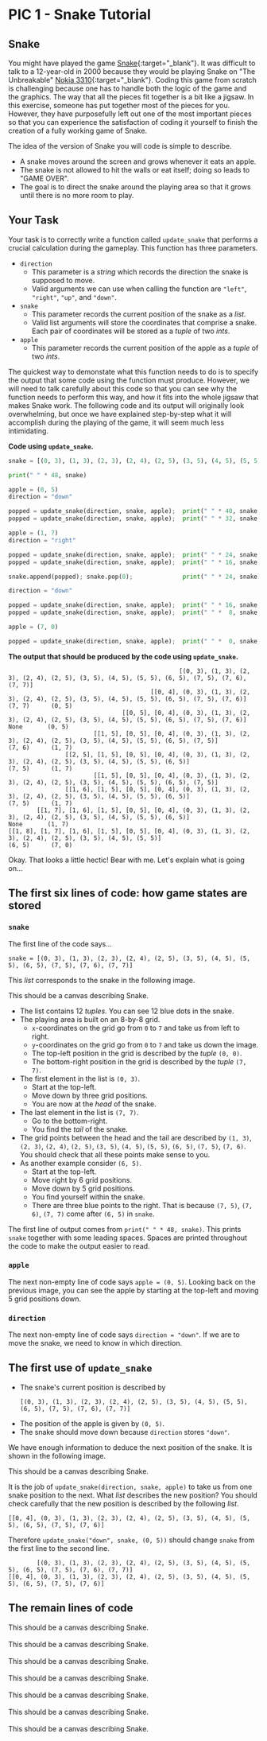 # PIC 1 - Snake Tutorial




## Snake


You might have played the game
[Snake](https://en.wikipedia.org/wiki/Snake_(video_game_genre)#/media/File:Snake_can_be_completed.gif){:target="_blank"}.
It was difficult to talk to a 12-year-old in 2000 because they would be playing Snake on
"The Unbreakable" [Nokia 3310](https://en.wikipedia.org/wiki/Nokia_3310){:target="_blank"}.
Coding this game from scratch is challenging because
one has to handle both the logic of the game and the graphics.
The way that all the pieces fit together is a bit like a jigsaw.
In this exercise, someone has put together most of the pieces for you.
However, they have purposefully left out one of the most important pieces
so that you can experience the satisfaction of coding it yourself
to finish the creation of a fully working game of Snake.


The idea of the version of Snake you will code is simple to describe.
 - A snake moves around the screen and grows whenever it eats an apple.
 - The snake is not allowed to hit the walls or eat itself;
   doing so leads to "GAME OVER".
 - The goal is to direct the snake around the playing area
   so that it grows until there is no more room to play.




## Your Task


Your task is to correctly write a function called `update_snake`
that performs a crucial calculation during the gameplay.
This function has three parameters.

 - `direction`
   - This parameter is a *string* which records the direction the snake is supposed to move.
   - Valid arguments we can use when calling the function are `"left"`, `"right"`, `"up"`, and `"down"`.
 - `snake`
   - This parameter records the current position of the snake as a *list*.
   - Valid list arguments will store the coordinates that comprise a snake.
     Each pair of coordinates will be stored as a *tuple* of two *ints*.
 - `apple`
   - This parameter records the current position of the apple
     as a *tuple* of two *ints*.


The quickest way to demonstate what this function needs to do is
to specify the output that some code using the function must produce.
However, we will need to talk carefully about this code so that
you can see why the function needs to perform this way,
and how it fits into the whole jigsaw that makes Snake work.
The following code and its output will originally look overwhelming,
but once we have explained step-by-step what it will accomplish
during the playing of the game, it will seem much less intimidating.


**Code using `update_snake`.**
```python
snake = [(0, 3), (1, 3), (2, 3), (2, 4), (2, 5), (3, 5), (4, 5), (5, 5), (6, 5), (7, 5), (7, 6), (7, 7)]

print(" " * 48, snake)

apple = (0, 5)
direction = "down"

popped = update_snake(direction, snake, apple);  print(" " * 40, snake, " " *  6, popped, " " * 4, apple)
popped = update_snake(direction, snake, apple);  print(" " * 32, snake, " " *  7, popped, " " * 5, apple)

apple = (1, 7)
direction = "right"

popped = update_snake(direction, snake, apple);  print(" " * 24, snake, " " * 14, popped, " " * 4, apple)
popped = update_snake(direction, snake, apple);  print(" " * 16, snake, " " * 22, popped, " " * 4, apple)

snake.append(popped); snake.pop(0);              print(" " * 24, snake)

direction = "down"

popped = update_snake(direction, snake, apple);  print(" " * 16, snake, " " * 22, popped, " " * 4, apple)
popped = update_snake(direction, snake, apple);  print(" " *  8, snake, " " * 23, popped, " " * 5, apple)

apple = (7, 0)

popped = update_snake(direction, snake, apple);  print(" " *  0, snake, " " * 30, popped, " " * 4, apple)
```

**The output that should be produced by the code using `update_snake`.**
```
                                                [(0, 3), (1, 3), (2, 3), (2, 4), (2, 5), (3, 5), (4, 5), (5, 5), (6, 5), (7, 5), (7, 6), (7, 7)]
                                        [[0, 4], (0, 3), (1, 3), (2, 3), (2, 4), (2, 5), (3, 5), (4, 5), (5, 5), (6, 5), (7, 5), (7, 6)]        (7, 7)      (0, 5)
                                [[0, 5], [0, 4], (0, 3), (1, 3), (2, 3), (2, 4), (2, 5), (3, 5), (4, 5), (5, 5), (6, 5), (7, 5), (7, 6)]         None       (0, 5)
                        [[1, 5], [0, 5], [0, 4], (0, 3), (1, 3), (2, 3), (2, 4), (2, 5), (3, 5), (4, 5), (5, 5), (6, 5), (7, 5)]                (7, 6)      (1, 7)
                [[2, 5], [1, 5], [0, 5], [0, 4], (0, 3), (1, 3), (2, 3), (2, 4), (2, 5), (3, 5), (4, 5), (5, 5), (6, 5)]                        (7, 5)      (1, 7)
                        [[1, 5], [0, 5], [0, 4], (0, 3), (1, 3), (2, 3), (2, 4), (2, 5), (3, 5), (4, 5), (5, 5), (6, 5), (7, 5)]
                [[1, 6], [1, 5], [0, 5], [0, 4], (0, 3), (1, 3), (2, 3), (2, 4), (2, 5), (3, 5), (4, 5), (5, 5), (6, 5)]                        (7, 5)      (1, 7)
        [[1, 7], [1, 6], [1, 5], [0, 5], [0, 4], (0, 3), (1, 3), (2, 3), (2, 4), (2, 5), (3, 5), (4, 5), (5, 5), (6, 5)]                         None       (1, 7)
[[1, 8], [1, 7], [1, 6], [1, 5], [0, 5], [0, 4], (0, 3), (1, 3), (2, 3), (2, 4), (2, 5), (3, 5), (4, 5), (5, 5)]                                (6, 5)      (7, 0)
```

Okay. That looks a little hectic! Bear with me. Let's explain what is going on...




## The first six lines of code: how game states are stored


### `snake`

The first line of the code says...
```
snake = [(0, 3), (1, 3), (2, 3), (2, 4), (2, 5), (3, 5), (4, 5), (5, 5), (6, 5), (7, 5), (7, 6), (7, 7)]
```
This *list* corresponds to the snake in the following image.

<canvas id="snake-1">This should be a canvas describing Snake.</canvas>

 - The list contains 12 *tuples*. You can see 12 blue dots in the snake.
 - The playing area is built on an 8-by-8 grid.
   - `x`-coordinates on the grid go from `0` to `7` and take us from left to right.
   - `y`-coordinates on the grid go from `0` to `7` and take us down the image.
   - The top-left position in the grid is described by the *tuple* `(0, 0)`.
   - The bottom-right position in the grid is described by the *tuple* `(7, 7)`.
 - The first element in the list is `(0, 3)`.
   - Start at the top-left.
   - Move down by three grid positions.
   - You are now at the *head* of the snake.
 - The last element in the list is `(7, 7)`.
   - Go to the bottom-right.
   - You find the *tail* of the snake.
 - The grid points between the head and the tail are described by
   `(1, 3)`, `(2, 3)`, `(2, 4)`, `(2, 5)`, `(3, 5)`,
   `(4, 5)`, `(5, 5)`, `(6, 5)`, `(7, 5)`, `(7, 6)`.
   You should check that all these points make sense to you.
 - As another example consider `(6, 5)`.
   - Start at the top-left.
   - Move right by 6 grid positions.
   - Move down by 5 grid positions.
   - You find yourself within the snake.
   - There are three blue points to the right.
     That is because `(7, 5)`, `(7, 6)`, `(7, 7)`
     come after `(6, 5)` in `snake`.

The first line of output comes from `print(" " * 48, snake)`.
This prints `snake` together with some leading spaces.
Spaces are printed throughout the code
to make the output easier to read.


### `apple`

The next non-empty line of code says `apple = (0, 5)`.
Looking back on the previous image,
you can see the apple
by starting at the top-left
and moving 5 grid positions down.


### `direction`

The next non-empty line of code says `direction = "down"`.
If we are to move the snake,
we need to know in which direction.




## The first use of `update_snake`

 - The snake's current position is described by
   ```
   [(0, 3), (1, 3), (2, 3), (2, 4), (2, 5), (3, 5), (4, 5), (5, 5), (6, 5), (7, 5), (7, 6), (7, 7)]
   ```
 - The position of the apple is given by `(0, 5)`.
 - The snake should move down because `direction` stores `"down"`.

We have enough information to deduce the next position of the snake.
It is shown in the following image.

<canvas id="snake-2">This should be a canvas describing Snake.</canvas>

It is the job of `update_snake(direction, snake, apple)`
to take us from one snake position to the next.
What *list* describes the new position?
You should check carefully that
the new position is described
by the following *list*.
```
[[0, 4], (0, 3), (1, 3), (2, 3), (2, 4), (2, 5), (3, 5), (4, 5), (5, 5), (6, 5), (7, 5), (7, 6)]
```
Therefore `update_snake("down", snake, (0, 5))` should change
`snake` from the first line to the second line.
```
        [(0, 3), (1, 3), (2, 3), (2, 4), (2, 5), (3, 5), (4, 5), (5, 5), (6, 5), (7, 5), (7, 6), (7, 7)]
[[0, 4], (0, 3), (1, 3), (2, 3), (2, 4), (2, 5), (3, 5), (4, 5), (5, 5), (6, 5), (7, 5), (7, 6)]
```


## The remain lines of code


<canvas id="snake-3">This should be a canvas describing Snake.</canvas><br><br>
<canvas id="snake-4">This should be a canvas describing Snake.</canvas><br><br>
<canvas id="snake-5">This should be a canvas describing Snake.</canvas><br><br>
<canvas id="snake-6">This should be a canvas describing Snake.</canvas><br><br>
<canvas id="snake-7">This should be a canvas describing Snake.</canvas><br><br>
<canvas id="snake-8">This should be a canvas describing Snake.</canvas><br><br>
<canvas id="snake-9">This should be a canvas describing Snake.</canvas><br><br>
<script src="snake-draw-frame.js" defer></script>
<script src="snake-examples.js" defer></script>

